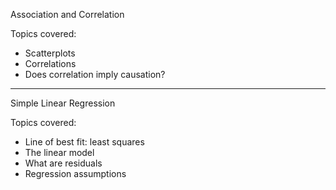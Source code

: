 Association and Correlation

Topics covered:

- Scatterplots
- Correlations
- Does correlation imply causation?

---

Simple Linear Regression

Topics covered:

- Line of best fit: least squares
- The linear model
- What are residuals
- Regression assumptions
